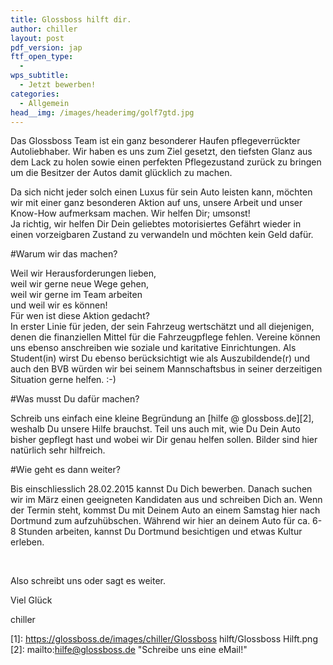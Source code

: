 ```yaml
---
title: Glossboss hilft dir.
author: chiller
layout: post
pdf_version: jap
ftf_open_type:
  - 
wps_subtitle:
  - Jetzt bewerben!
categories:
  - Allgemein
head__img: /images/headerimg/golf7gtd.jpg
---
```

Das Glossboss Team ist ein ganz besonderer Haufen pflegeverrückter Autoliebhaber. Wir haben es uns zum Ziel gesetzt, den tiefsten Glanz aus dem Lack zu holen sowie einen perfekten Pflegezustand zurück zu bringen um die Besitzer der Autos damit glücklich zu machen.

Da sich nicht jeder solch einen Luxus für sein Auto leisten kann, möchten wir mit einer ganz besonderen Aktion auf uns, unsere Arbeit und unser Know-How aufmerksam machen. Wir helfen Dir; umsonst!  
Ja richtig, wir helfen Dir Dein geliebtes motorisiertes Gefährt wieder in einen vorzeigbaren Zustand zu verwandeln und möchten kein Geld dafür.

#Warum wir das machen?

Weil wir Herausforderungen lieben,  
weil wir gerne neue Wege gehen,  
weil wir gerne im Team arbeiten  
und weil wir es können!  
Für wen ist diese Aktion gedacht?  
In erster Linie für jeden, der sein Fahrzeug wertschätzt und all diejenigen, denen die finanziellen Mittel für die Fahrzeugpflege fehlen. Vereine können uns ebenso anschreiben wie soziale und karitative Einrichtungen. Als Student(in) wirst Du ebenso berücksichtigt wie als Auszubildende(r) und auch den BVB würden wir bei seinem Mannschaftsbus in seiner derzeitigen Situation gerne helfen. :-)

#Was musst Du dafür machen?

Schreib uns einfach eine kleine Begründung an [hilfe @ glossboss.de][2], weshalb Du unsere Hilfe brauchst. Teil uns auch mit, wie Du Dein Auto bisher gepflegt hast und wobei wir Dir genau helfen sollen. Bilder sind hier natürlich sehr hilfreich.

#Wie geht es dann weiter?

Bis einschliesslich 28.02.2015 kannst Du Dich bewerben. Danach suchen wir im März einen geeigneten Kandidaten aus und schreiben Dich an. Wenn der Termin steht, kommst Du mit Deinem Auto an einem Samstag hier nach Dortmund zum aufzuhübschen. Während wir hier an deinem Auto für ca. 6-8 Stunden arbeiten, kannst Du Dortmund besichtigen und etwas Kultur erleben.

&nbsp;

Also schreibt uns oder sagt es weiter.

Viel Glück

chiller

 [1]: https://glossboss.de/images/chiller/Glossboss hilft/Glossboss Hilft.png
 [2]: mailto:hilfe@glossboss.de "Schreibe uns eine eMail!"
